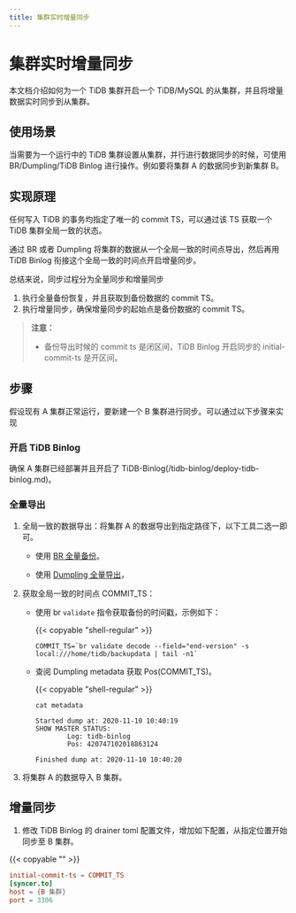 ```yaml
---
title: 集群实时增量同步
---
```


# 集群实时增量同步

本文档介绍如何为一个 TiDB 集群开启一个 TiDB/MySQL 的从集群，并且将增量数据实时同步到从集群。

## 使用场景

当需要为一个运行中的 TiDB 集群设置从集群，并行进行数据同步的时候，可使用 BR/Dumpling/TiDB Binlog 进行操作。例如要将集群 A 的数据同步到新集群 B。

## 实现原理

任何写入 TiDB 的事务均指定了唯一的 commit TS，可以通过该 TS 获取一个 TiDB 集群全局一致的状态。

通过 BR 或者 Dumpling 将集群的数据从一个全局一致的时间点导出，然后再用 TiDB Binlog 衔接这个全局一致的时间点开启增量同步。

总结来说，同步过程分为全量同步和增量同步

1. 执行全量备份恢复，并且获取到备份数据的 commit TS。
2. 执行增量同步，确保增量同步的起始点是备份数据的 commit TS。

> **注意：**
>
> * 备份导出时候的 commit ts 是闭区间，TiDB Binlog 开启同步的 initial-commit-ts 是开区间。

## 步骤

假设现有 A 集群正常运行，要新建一个 B 集群进行同步。可以通过以下步骤来实现

### 开启 TiDB Binlog

确保 A 集群已经部署并且开启了 TiDB-Binlog(/tidb-binlog/deploy-tidb-binlog.md)。

### 全量导出

1. 全局一致的数据导出：将集群 A 的数据导出到指定路径下，以下工具二选一即可。

    - 使用 [BR 全量备份](/br/use-br-command-line-tool.md#备份全部集群数据)。

    - 使用 [Dumpling 全量导出](/dumpling-overview.md)，

2. 获取全局一致的时间点 COMMIT_TS：

    - 使用 br `validate` 指令获取备份的时间戳，示例如下：

        {{< copyable "shell-regular" >}}

        ```shell
        COMMIT_TS=`br validate decode --field="end-version" -s local:///home/tidb/backupdata | tail -n1`
        ```

    - 查阅 Dumpling metadata 获取 Pos(COMMIT_TS)。

        {{< copyable "shell-regular" >}}

        ```shell
        cat metadata
        ```

        ```shell
        Started dump at: 2020-11-10 10:40:19
        SHOW MASTER STATUS:
                Log: tidb-binlog
                Pos: 420747102018863124

        Finished dump at: 2020-11-10 10:40:20
        ```

3. 将集群 A 的数据导入 B 集群。

## 增量同步

1. 修改 TiDB Binlog 的 drainer toml 配置文件，增加如下配置，从指定位置开始同步至 B 集群。

{{< copyable "" >}}

```toml
initial-commit-ts = COMMIT_TS
[syncer.to]
host = {B 集群}
port = 3306
```
